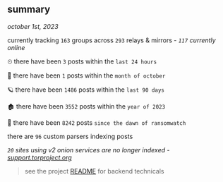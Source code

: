 
## summary
_october 1st, 2023_

currently tracking `163` groups across `293` relays & mirrors - _`117` currently online_

⏲ there have been `3` posts within the `last 24 hours`

🦈 there have been `1` posts within the `month of october`

🪐 there have been `1486` posts within the `last 90 days`

🏚 there have been `3552` posts within the `year of 2023`

🦕 there have been `8242` posts `since the dawn of ransomwatch`

there are `96` custom parsers indexing posts

_`20` sites using v2 onion services are no longer indexed - [support.torproject.org](https://support.torproject.org/onionservices/v2-deprecation/)_

> see the project [README](https://github.com/joshhighet/ransomwatch#ransomwatch--) for backend technicals
